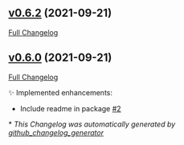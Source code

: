 

## [v0.6.2](https://github.com/devlooped/WebSocketPipe/tree/v0.6.2) (2021-09-21)

[Full Changelog](https://github.com/devlooped/WebSocketPipe/compare/v0.6.0...v0.6.2)

## [v0.6.0](https://github.com/devlooped/WebSocketPipe/tree/v0.6.0) (2021-09-21)

[Full Changelog](https://github.com/devlooped/WebSocketPipe/compare/b8c36a2781d58c62c7b6577ee8dde808f45371f0...v0.6.0)

:sparkles: Implemented enhancements:

- Include readme in package [\#2](https://github.com/devlooped/WebSocketPipe/issues/2)



\* *This Changelog was automatically generated by [github_changelog_generator](https://github.com/github-changelog-generator/github-changelog-generator)*

